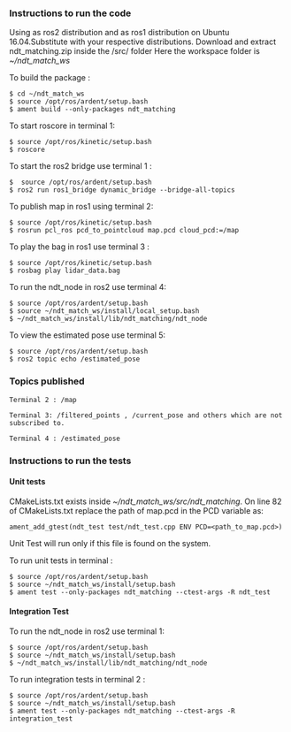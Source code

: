### Instructions to run the code

Using <ardent> as ros2 distribution and <kinetic> as ros1 distribution on Ubuntu 16.04.Substitute with your respective distributions.
Download and extract ndt_matching.zip inside the <workspace>/src/ folder
Here the workspace folder is <i>~/ndt_match_ws </i>

To build the package :
```shell
$ cd ~/ndt_match_ws
$ source /opt/ros/ardent/setup.bash 
$ ament build --only-packages ndt_matching
```

To start roscore in terminal 1:
```shell
$ source /opt/ros/kinetic/setup.bash
$ roscore
```

To start the ros2 bridge use terminal 1 : 
```shell
$  source /opt/ros/ardent/setup.bash 
$ ros2 run ros1_bridge dynamic_bridge --bridge-all-topics
```

To publish map in ros1 using terminal 2:
```shell
$ source /opt/ros/kinetic/setup.bash
$ rosrun pcl_ros pcd_to_pointcloud map.pcd cloud_pcd:=/map
```
To play the bag in ros1 use terminal 3 :
```shell
$ source /opt/ros/kinetic/setup.bash
$ rosbag play lidar_data.bag
```

To run the ndt_node in ros2 use terminal 4:
```shell
$ source /opt/ros/ardent/setup.bash 
$ source ~/ndt_match_ws/install/local_setup.bash
$ ~/ndt_match_ws/install/lib/ndt_matching/ndt_node
```

To view the estimated pose use terminal 5:
```shell
$ source /opt/ros/ardent/setup.bash 
$ ros2 topic echo /estimated_pose
```


### Topics published

```shell
Terminal 2 : /map

Terminal 3: /filtered_points , /current_pose and others which are not subscribed to.

Terminal 4 : /estimated_pose
```

### Instructions to run the tests

#### Unit tests

CMakeLists.txt exists inside <i>~/ndt_match_ws/src/ndt_matching</i>.
On line 82 of CMakeLists.txt replace the path of map.pcd in the PCD variable as:
```shell
ament_add_gtest(ndt_test test/ndt_test.cpp ENV PCD=<path_to_map.pcd>)
```

Unit Test will run only if this file is found on the system.

To run unit tests in terminal :
```shell
$ source /opt/ros/ardent/setup.bash 
$ source ~/ndt_match_ws/install/setup.bash
$ ament test --only-packages ndt_matching --ctest-args -R ndt_test
```

#### Integration Test

To run the ndt_node in ros2 use terminal 1:
```shell
$ source /opt/ros/ardent/setup.bash 
$ source ~/ndt_match_ws/install/setup.bash
$ ~/ndt_match_ws/install/lib/ndt_matching/ndt_node
```

To run integration tests in terminal 2 :
```shell
$ source /opt/ros/ardent/setup.bash 
$ source ~/ndt_match_ws/install/setup.bash
$ ament test --only-packages ndt_matching --ctest-args -R integration_test
```
